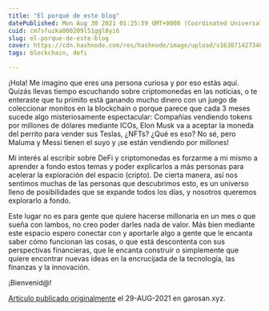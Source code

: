 ```yaml
---
title: "El porqué de este blog"
datePublished: Mon Aug 30 2021 01:25:59 GMT+0000 (Coordinated Universal Time)
cuid: cm7sfuzka000209l51ggl0yi6
slug: el-porque-de-este-blog
cover: https://cdn.hashnode.com/res/hashnode/image/upload/v1630714273484/8ugQ3rL5x.jpeg
tags: blockchain, defi

---
```


¡Hola! Me imagino que eres una persona curiosa y por eso estás aquí. Quizás llevas tiempo escuchando sobre criptomonedas en las noticias, o te enteraste que tu primito está ganando mucho dinero con un juego de coleccionar monitos en la blockchain o porque parece que cada 3 meses sucede algo misteriosamente espectacular: Compañías vendiendo tokens por millones de dólares mediante ICOs, Elon Musk va a aceptar la moneda del perrito para vender sus Teslas, ¿NFTs? ¿Qué es eso? No sé, pero Maluma y Messi tienen el suyo y ¡se están vendiendo por millones!

Mi interés al escribir sobre DeFi y criptomonedas es forzarme a mi mismo a aprender a fondo estos temas y poder explicarlos a más personas para acelerar la exploración del espacio (cripto). De cierta manera, así nos sentimos muchas de las personas que descubrimos esto, es un universo lleno de posibilidades que se expande todos los días, y nosotros queremos explorarlo a fondo.

Este lugar no es para gente que quiere hacerse millonaria en un mes o que sueña con lambos, no creo poder darles nada de valor. Más bien mediante este espacio espero conectar con y aportarle algo a gente que le encanta saber cómo funcionan las cosas, o que está descontenta con sus perspectivas financieras, que le encanta construir o simplemente que quiere encontrar nuevas ideas en la encrucijada de la tecnología, las finanzas y la innovación.

¡Bienvenid@!

[Artículo publicado originalmente](https://garosan.hashnode.dev/el-porque-de-este-blog) el 29-AUG-2021 en garosan.xyz.